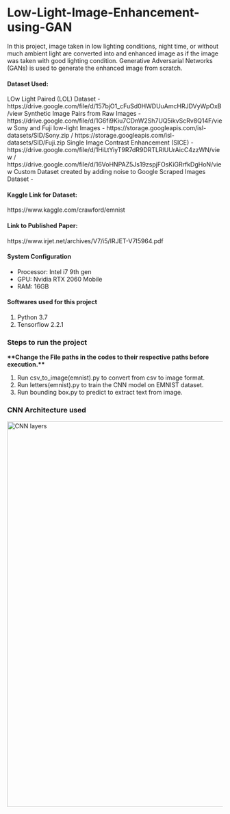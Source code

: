 # Low-Light-Image-Enhancement-using-GAN
In this project, image taken in low lighting conditions, night time, or without much ambient light are converted into and enhanced image as if the image was taken with good lighting condition. Generative Adversarial Networks (GANs) is used to generate the enhanced image from scratch.

<h4>Dataset Used:</h4>
LOw Light Paired (LOL) Dataset - https://drive.google.com/file/d/157bjO1_cFuSd0HWDUuAmcHRJDVyWpOxB/view
Synthetic Image Pairs from Raw Images - https://drive.google.com/file/d/1G6fi9Kiu7CDnW2Sh7UQ5ikvScRv8Q14F/view
Sony and Fuji low-light Images - https://storage.googleapis.com/isl-datasets/SID/Sony.zip / https://storage.googleapis.com/isl-datasets/SID/Fuji.zip
Single Image Contrast Enhancement (SICE) - https://drive.google.com/file/d/1HiLtYiyT9R7dR9DRTLRlUUrAicC4zzWN/view / https://drive.google.com/file/d/16VoHNPAZ5Js19zspjFOsKiGRrfkDgHoN/view
Custom Dataset created by adding noise to Google Scraped Images Dataset - 

<h4>Kaggle Link for Dataset:</h4>https://www.kaggle.com/crawford/emnist

<h4>Link to Published Paper:</h4>https://www.irjet.net/archives/V7/i5/IRJET-V7I5964.pdf

<h4>System Configuration</h4>
<ul>
  <li>Processor: Intel i7 9th gen</li>
  <li>GPU: Nvidia RTX 2060 Mobile</li>
  <li>RAM: 16GB</li>
</ul>

<h4>Softwares used for this project</h4>
<ol>
  <li>Python 3.7</li>
  <li>Tensorflow 2.2.1</li>
</ol>

<h3>Steps to run the project</h3>
  <b>**Change the File paths in the codes to their respective paths before execution.**</b>
<ol>
  <li>Run csv_to_image(emnist).py to convert from csv to image format.</li>
  <li>Run letters(emnist).py to train the CNN model on EMNIST dataset.</li>
  <li>Run bounding box.py to predict to extract text from image.</li>
</ol>

<h3>CNN Architecture used</h3>
<img src="https://github.com/DragonSinMeliodas99/Optical-Character-Recognition/blob/main/Layers.png" alt="CNN layers" width="900"></img>
